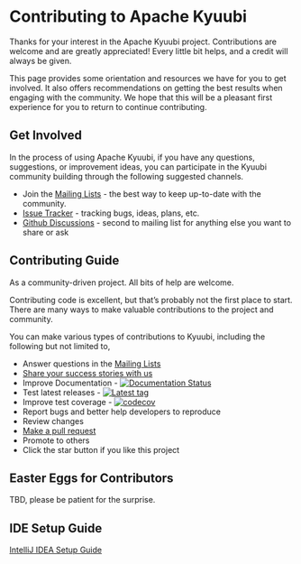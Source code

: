<!--
 - Licensed to the Apache Software Foundation (ASF) under one or more
 - contributor license agreements.  See the NOTICE file distributed with
 - this work for additional information regarding copyright ownership.
 - The ASF licenses this file to You under the Apache License, Version 2.0
 - (the "License"); you may not use this file except in compliance with
 - the License.  You may obtain a copy of the License at
 -
 -   http://www.apache.org/licenses/LICENSE-2.0
 -
 - Unless required by applicable law or agreed to in writing, software
 - distributed under the License is distributed on an "AS IS" BASIS,
 - WITHOUT WARRANTIES OR CONDITIONS OF ANY KIND, either express or implied.
 - See the License for the specific language governing permissions and
 - limitations under the License.
 -->

# Contributing to Apache Kyuubi

Thanks for your interest in the Apache Kyuubi project.
Contributions are welcome and are greatly appreciated!
Every little bit helps, and a credit will always be given.

This page provides some orientation and resources we have for you to get involved.
It also offers recommendations on getting the best results when engaging with the community.
We hope that this will be a pleasant first experience for you to return to continue contributing.

## Get Involved

In the process of using Apache Kyuubi, if you have any questions, suggestions, or improvement ideas, you can participate in the Kyuubi community building through the following suggested channels.

- Join the [Mailing Lists](https://kyuubi.apache.org/mailing_lists.html) - the best way to keep up-to-date with the community.
- [Issue Tracker](https://kyuubi.apache.org/issue_tracking.html) - tracking bugs, ideas, plans, etc.
- [Github Discussions](https://github.com/apache/incubator-kyuubi/discussions) - second to mailing list for anything else you want to share or ask

## Contributing Guide

As a community-driven project. All bits of help are welcome.

Contributing code is excellent, but that’s probably not the first place to start.
There are many ways to make valuable contributions to the project and community.

You can make various types of contributions to Kyuubi, including the following but not limited to,

- Answer questions in the  [Mailing Lists](https://kyuubi.apache.org/mailing_lists.html)
- [Share your success stories with us](https://github.com/apache/incubator-kyuubi/discussions/925) 
- Improve Documentation - [![Documentation Status](https://readthedocs.org/projects/kyuubi/badge/?version=latest)](https://kyuubi.apache.org/docs/latest/)
- Test latest releases - [![Latest tag](https://img.shields.io/github/v/tag/apache/incubator-kyuubi?label=tag)](https://github.com/apache/incubator-kyuubi/tags)
- Improve test coverage - [![codecov](https://codecov.io/gh/apache/incubator-kyuubi/branch/master/graph/badge.svg)](https://codecov.io/gh/apache/incubator-kyuubi)
- Report bugs and better help developers to reproduce
- Review changes
- [Make a pull request](https://kyuubi.apache.org/pull_request.html)
- Promote to others
- Click the star button if you like this project

## Easter Eggs for Contributors

TBD, please be patient for the surprise.

## IDE Setup Guide
[IntelliJ IDEA Setup Guide](https://kyuubi.readthedocs.io/en/latest/develop_tools/idea_setup.html)
